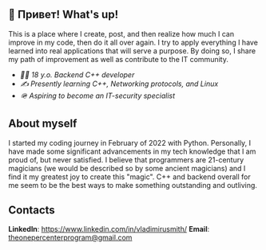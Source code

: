 ## 👋 Привет! What's up!

This is a place where I create, post, and then realize how much I can improve in my code, then do it all over again. I try to apply everything I have learned into real applications that will serve a purpose. By doing so, I share my path of improvement as well as contribute to the IT community.

* _👨‍✈️ 18 y.o. Backend C++ developer_
* _✍️ Presently learning C++, Networking protocols, and Linux_
* _🪖 Aspiring to become an IT-security specialist_

## About myself
I started my coding journey in February of 2022 with Python. Personally, I have made some significant advancements in my tech knowledge that I am proud of, but never satisfied. I believe that programmers are 21-century magicians (we would be described so by some ancient magicians) and I find it my greatest joy to create this "magic". C++ and backend overall for me seem to be the best ways to make something outstanding and outliving.

## Contacts
**LinkedIn**: https://www.linkedin.com/in/vladimirusmith/
**Email**: theonepercenterprogram@gmail.com

<!---
AdrianGuretto/AdrianGuretto is a ✨ special ✨ repository because its `README.md` (this file) appears on your GitHub profile.
You can click the Preview link to take a look at your changes.
--->
